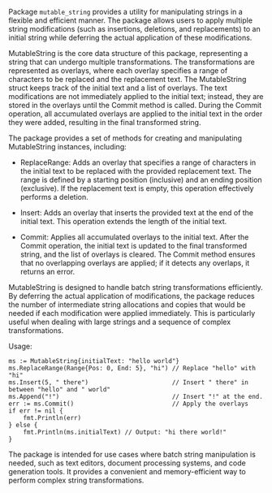 Package `mutable_string` provides a utility for manipulating strings in a flexible and efficient manner.
The package allows users to apply multiple string modifications (such as insertions, deletions, and replacements)
to an initial string while deferring the actual application of these modifications.

MutableString is the core data structure of this package, representing a string that can undergo multiple
transformations. The transformations are represented as overlays, where each overlay specifies a range of
characters to be replaced and the replacement text. The MutableString struct keeps track of the initial text
and a list of overlays. The text modifications are not immediately applied to the initial text; instead,
they are stored in the overlays until the Commit method is called. During the Commit operation, all accumulated
overlays are applied to the initial text in the order they were added, resulting in the final transformed string.

The package provides a set of methods for creating and manipulating MutableString instances, including:

  - ReplaceRange: Adds an overlay that specifies a range of characters in the initial text to be replaced
    with the provided replacement text. The range is defined by a starting position (inclusive) and an ending
    position (exclusive). If the replacement text is empty, this operation effectively performs a deletion.

  - Insert: Adds an overlay that inserts the provided text at the end of the initial text. This operation
    extends the length of the initial text.

  - Commit: Applies all accumulated overlays to the initial text. After the Commit
    operation, the initial text is updated to the final transformed string, and the list of overlays is cleared.
    The Commit method ensures that no overlapping overlays are applied; if it detects any overlaps, it returns
    an error.

MutableString is designed to handle batch string transformations efficiently. By deferring the actual application
of modifications, the package reduces the number of intermediate string allocations and copies that would be
needed if each modification were applied immediately. This is particularly useful when dealing with large strings
and a sequence of complex transformations.

Usage:

```
ms := MutableString{initialText: "hello world"}
ms.ReplaceRange(Range{Pos: 0, End: 5}, "hi") // Replace "hello" with "hi"
ms.Insert(5, " there")                       // Insert " there" in between "hello" and " world"
ms.Append("!")                               // Insert "!" at the end.
err := ms.Commit()                           // Apply the overlays
if err != nil {
	fmt.Println(err)
} else {
	fmt.Println(ms.initialText) // Output: "hi there world!"
}
```

The package is intended for use cases where batch string manipulation is needed, such as text editors, document
processing systems, and code generation tools. It provides a convenient and memory-efficient way to perform
complex string transformations.
